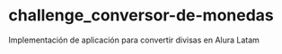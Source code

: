 # challenge_conversor-de-monedas
Implementación de aplicación para convertir divisas en Alura Latam
